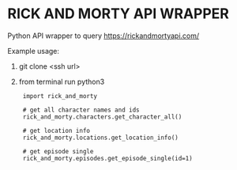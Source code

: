 # RICK AND MORTY API WRAPPER

Python API wrapper to query https://rickandmortyapi.com/

Example usage:
1. git clone &lt;ssh url&gt;
2. from terminal run python3

        import rick_and_morty

        # get all character names and ids
        rick_and_morty.characters.get_character_all()

        # get location info
        rick_and_morty.locations.get_location_info()

        # get episode single
        rick_and_morty.episodes.get_episode_single(id=1)